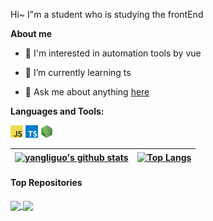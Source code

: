 Hi~ I"m a student who is studying the frontEnd

**About me**

- 👀 I'm interested in automation tools by vue
 
- 🌱 I’m currently learning ts

- 💬 Ask me about anything [here](https://github.com/YangLG-7/WIP/issues)

**Languages and Tools:**  

<code><img height="20" src="https://raw.githubusercontent.com/github/explore/80688e429a7d4ef2fca1e82350fe8e3517d3494d/topics/javascript/javascript.png"></code>
<code><img height="20" src="https://raw.githubusercontent.com/github/explore/80688e429a7d4ef2fca1e82350fe8e3517d3494d/topics/typescript/typescript.png"></code>
<code><img height="20" src="https://raw.githubusercontent.com/github/explore/80688e429a7d4ef2fca1e82350fe8e3517d3494d/topics/nodejs/nodejs.png"></code>    

| <a href="#"><img align="center" src="https://github-readme-stats.vercel.app/api?username=YangLG-7&count_private=true&show_icons=true&theme=buefy&hide_border=true" alt="yangliguo's github stats" /></a> | <a href="#"><img align="center" src="https://github-readme-stats.vercel.app/api/top-langs/?username=YangLG-7&theme=buefy&hide_border=true&layout=compact&count_private=true" alt="Top Langs" /></a> |
| ------------- | ------------- |

#### Top Repositories

<a href="https://github.com/YangLG-7/learn_ES">
  <img align="center" src="https://github-readme-stats.vercel.app/api/pin/?username=YangLG-7&repo=learn_ES&theme=buefy" />
</a>
<a href="https://github.com/YangLG-7/learn_TS">
  <img align="center" src="https://github-readme-stats.vercel.app/api/pin/?username=YangLG-7&repo=learn_TS&theme=buefy" />
</a>

<br />
<br />
<!---
YangLG-7/YangLG-7 is a ✨ special ✨ repository because its `README.md` (this file) appears on your GitHub profile.
You can click the Preview link to take a look at your changes.
--->
